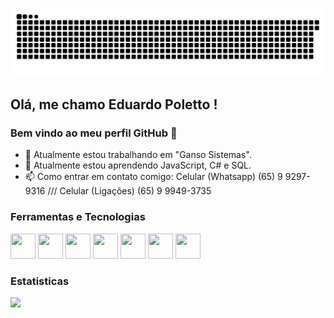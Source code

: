 ![Snake animation](https://github.com/Polettinho/Polettinho/blob/output/github-contribution-grid-snake.svg)

## Olá, me chamo Eduardo Poletto ! 
### Bem vindo ao meu perfil GitHub 👋

- 🔭 Atualmente estou trabalhando em "Ganso Sistemas".
- 🌱 Atualmente estou aprendendo JavaScript, C# e SQL.
- 📫 Como entrar em contato comigo: Celular (Whatsapp) (65) 9 9297-9316 /// Celular (Ligações) (65) 9 9949-3735


### Ferramentas e Tecnologias

<img src="https://cdn.jsdelivr.net/gh/devicons/devicon/icons/html5/html5-original.svg" width="40" height="40"/> <img src="https://cdn.jsdelivr.net/gh/devicons/devicon/icons/css3/css3-original.svg" width="40" height="40"/> <img src="https://cdn.jsdelivr.net/gh/devicons/devicon/icons/javascript/javascript-original.svg" width="40" height="40"/> <img src="https://cdn.jsdelivr.net/gh/devicons/devicon/icons/mysql/mysql-original-wordmark.svg" width="40" height="40"/> <img src="https://cdn.jsdelivr.net/gh/devicons/devicon/icons/vscode/vscode-original.svg" width="40" height="40"/> <img src="https://cdn.jsdelivr.net/gh/devicons/devicon/icons/git/git-original.svg" width="40" height="40"/> <img src="https://cdn.jsdelivr.net/gh/devicons/devicon/icons/csharp/csharp-original.svg" width="40" height="40"/>


### Estatisticas
<div>
<a href="https://github.com/Polettinho">
<img height="180em" src="https://github-readme-stats.vercel.app/api?username=Polettinho&show_icons=true&theme=dracula&include_all_commits=true&count_private=true"/>
</div>
  

